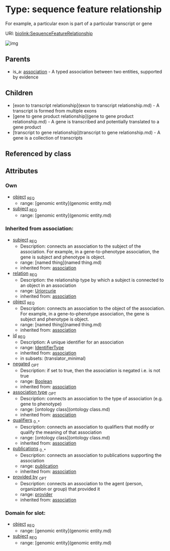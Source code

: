 
# Type: sequence feature relationship


For example, a particular exon is part of a particular transcript or gene

URI: [biolink:SequenceFeatureRelationship](https://w3id.org/biolink/vocab/SequenceFeatureRelationship)


![img](http://yuml.me/diagram/nofunky;dir:TB/class/\[Provider]<provided%20by(i)%200..1-%20\[SequenceFeatureRelationship|relation(i):uriorcurie;id(i):identifier_type;negated(i):boolean%20%3F],%20\[Publication]<publications(i)%200..*-%20\[SequenceFeatureRelationship],%20\[OntologyClass]<qualifiers(i)%200..*-%20\[SequenceFeatureRelationship],%20\[OntologyClass]<association%20type(i)%200..1-%20\[SequenceFeatureRelationship],%20\[GenomicEntity]<object%201..1-%20\[SequenceFeatureRelationship],%20\[GenomicEntity]<subject%201..1-%20\[SequenceFeatureRelationship],%20\[SequenceFeatureRelationship]^-\[TranscriptToGeneRelationship],%20\[SequenceFeatureRelationship]^-\[GeneToGeneProductRelationship],%20\[SequenceFeatureRelationship]^-\[ExonToTranscriptRelationship],%20\[Association]^-\[SequenceFeatureRelationship])

## Parents

 *  is_a: [association](association.md) - A typed association between two entities, supported by evidence

## Children

 * [exon to transcript relationship](exon to transcript relationship.md) - A transcript is formed from multiple exons
 * [gene to gene product relationship](gene to gene product relationship.md) - A gene is transcribed and potentially translated to a gene product
 * [transcript to gene relationship](transcript to gene relationship.md) - A gene is a collection of transcripts

## Referenced by class


## Attributes


### Own

 * [object](sequence_feature_relationship_object.md)  <sub>REQ</sub>
    * range: [genomic entity](genomic entity.md)
 * [subject](sequence_feature_relationship_subject.md)  <sub>REQ</sub>
    * range: [genomic entity](genomic entity.md)

### Inherited from association:

 * [subject](subject.md)  <sub>REQ</sub>
    * Description: connects an association to the subject of the association. For example, in a gene-to-phenotype association, the gene is subject and phenotype is object.
    * range: [named thing](named thing.md)
    * inherited from: [association](association.md)
 * [relation](relation.md)  <sub>REQ</sub>
    * Description: the relationship type by which a subject is connected to an object in an association
    * range: [Uriorcurie](type/Uriorcurie.md)
    * inherited from: [association](association.md)
 * [object](object.md)  <sub>REQ</sub>
    * Description: connects an association to the object of the association. For example, in a gene-to-phenotype association, the gene is subject and phenotype is object.
    * range: [named thing](named thing.md)
    * inherited from: [association](association.md)
 * [id](association_id.md)  <sub>REQ</sub>
    * Description: A unique identifier for an association
    * range: [IdentifierType](type/IdentifierType.md)
    * inherited from: [association](association.md)
    * in subsets: (translator_minimal)
 * [negated](negated.md)  <sub>OPT</sub>
    * Description: if set to true, then the association is negated i.e. is not true
    * range: [Boolean](type/Boolean.md)
    * inherited from: [association](association.md)
 * [association type](association_type.md)  <sub>OPT</sub>
    * Description: connects an association to the type of association (e.g. gene to phenotype)
    * range: [ontology class](ontology class.md)
    * inherited from: [association](association.md)
 * [qualifiers](qualifiers.md)  <sub>0..*</sub>
    * Description: connects an association to qualifiers that modify or qualify the meaning of that association
    * range: [ontology class](ontology class.md)
    * inherited from: [association](association.md)
 * [publications](publications.md)  <sub>0..*</sub>
    * Description: connects an association to publications supporting the association
    * range: [publication](publication.md)
    * inherited from: [association](association.md)
 * [provided by](provided_by.md)  <sub>OPT</sub>
    * Description: connects an association to the agent (person, organization or group) that provided it
    * range: [provider](provider.md)
    * inherited from: [association](association.md)

### Domain for slot:

 * [object](sequence_feature_relationship_object.md)  <sub>REQ</sub>
    * range: [genomic entity](genomic entity.md)
 * [subject](sequence_feature_relationship_subject.md)  <sub>REQ</sub>
    * range: [genomic entity](genomic entity.md)
